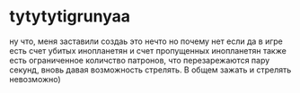 # tytytytigrunyaa
ну что, меня заставили создаь это нечто
но почему нет если да
в игре есть счет убитых инопланетян и счет пропущенных инопланетян
также есть ограниченное количство патронов, что перезарежаются пару секунд, вновь давая возможность стрелять. В общем зажать и стрелять невозможно)
